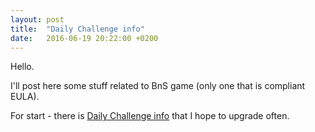 ```yaml
---
layout: post
title:  "Daily Challenge info"
date:   2016-06-19 20:22:00 +0200
---
```

Hello.

I'll post here some stuff related to BnS game (only one that is compliant EULA).

For start - there is [Daily Challenge info](/daily-challenge) that I hope to
upgrade often.
